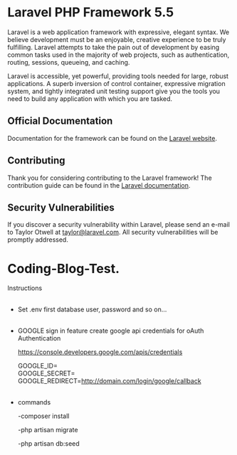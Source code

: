 # Laravel PHP Framework 5.5

Laravel is a web application framework with expressive, elegant syntax. We believe development must be an enjoyable, creative experience to be truly fulfilling. Laravel attempts to take the pain out of development by easing common tasks used in the majority of web projects, such as authentication, routing, sessions, queueing, and caching.

Laravel is accessible, yet powerful, providing tools needed for large, robust applications. A superb inversion of control container, expressive migration system, and tightly integrated unit testing support give you the tools you need to build any application with which you are tasked.

## Official Documentation

Documentation for the framework can be found on the [Laravel website](http://laravel.com/docs).

## Contributing

Thank you for considering contributing to the Laravel framework! The contribution guide can be found in the [Laravel documentation](http://laravel.com/docs/contributions).

## Security Vulnerabilities

If you discover a security vulnerability within Laravel, please send an e-mail to Taylor Otwell at taylor@laravel.com. All security vulnerabilities will be promptly addressed.


# Coding-Blog-Test.

Instructions
</br></br>
* Set .env first database user, password and so on...
</br></br>
* GOOGLE sign in feature
  create google api credentials for oAuth Authentication

  https://console.developers.google.com/apis/credentials

  GOOGLE_ID=
  </br>
  GOOGLE_SECRET=
  </br>
  GOOGLE_REDIRECT=http://domain.com/login/google/callback
</br></br>
* commands

  -composer install

  -php artisan migrate

  -php artisan db:seed
